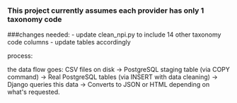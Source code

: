 ### This project currently assumes each provider has only 1 taxonomy code


###changes needed: - update clean_npi.py to include 14 other taxonomy code columns 
                 - update tables accordingly

process:

the data flow goes: CSV files on disk → PostgreSQL staging table (via COPY command) → Real PostgreSQL tables (via INSERT with data cleaning) → Django queries this data → Converts to JSON or HTML depending on what's requested.

